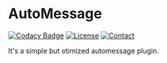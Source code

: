 # AutoMessage

[![Codacy Badge](https://api.codacy.com/project/badge/Grade/980196548bc84d87b1822a4ed2c82b7a)](https://app.codacy.com/app/ianguuima/AutoMessage?utm_source=github.com&utm_medium=referral&utm_content=ianguuima/AutoMessage&utm_campaign=Badge_Grade_Dashboard)
[![License](https://img.shields.io/badge/license-MIT-green.svg)](https://github.com/ianguuima/AutoMessage/blob/master/LICENSE)
[![Contact](https://img.shields.io/badge/Discord-Contact%20me!-informational.svg)](https://discord.gg/xpdpxZ4)

It's a simple but otimized automessage plugin.
